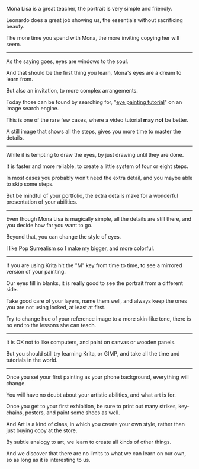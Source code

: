 Mona Lisa is a great teacher,
the portrait is very simple and friendly.

Leonardo does a great job showing us,
the essentials without sacrificing beauty.

The more time you spend with Mona,
the more inviting copying her will seem.

---

As the saying goes,
eyes are windows to the soul.

And that should be the first thing you learn,
Mona's eyes are a dream to learn from.

But also an invitation,
to more complex arrangements.

Today those can be found by searching for,
"[eye painting tutorial][1]" on an image search engine.

This is one of the rare few cases,
where a video tutorial __may not__ be better.

A still image that shows all the steps,
gives you more time to master the details.

---

While it is tempting to draw the eyes,
by just drawing until they are done.

It is faster and more reliable,
to create a little system of four or eight steps.

In most cases you probably won't need the extra detail,
and you maybe able to skip some steps.

But be mindful of your portfolio,
the extra details make for a wonderful presentation of your abilities.

---

Even though Mona Lisa is magically simple,
all the details are still there, and you decide how far you want to go.

Beyond that,
you can change the style of eyes.

I like Pop Surrealism so I make my bigger,
and more colorful.

---

If you are using Krita hit the "M" key from time to time,
to see a mirrored version of your painting.

Our eyes fill in blanks,
it is really good to see the portrait from a different side.

Take good care of your layers, name them well,
and always keep the ones you are not using locked, at least at first.

Try to change hue of your reference image to a more skin-like tone,
there is no end to the lessons she can teach.

---

It is OK not to like computers,
and paint on canvas or wooden panels.

But you should still try learning Krita, or GIMP,
and take all the time and tutorials in the world.

---

Once you set your first painting as your phone background,
everything will change.

You will have no doubt about your artistic abilities,
and what art is for.

Once you get to your first exhibition,
be sure to print out many strikes, key-chains, posters, and paint some shoes as well.

And Art is a kind of class,
in which you create your own style, rather than just buying copy at the store.

By subtle analogy to art,
we learn to create all kinds of other things.

And we discover that there are no limits to what we can learn on our own,
so as long as it is interesting to us.


[1]: https://www.qwant.com/?client=opensearch&q=eye+painting+tutorial&t=images
